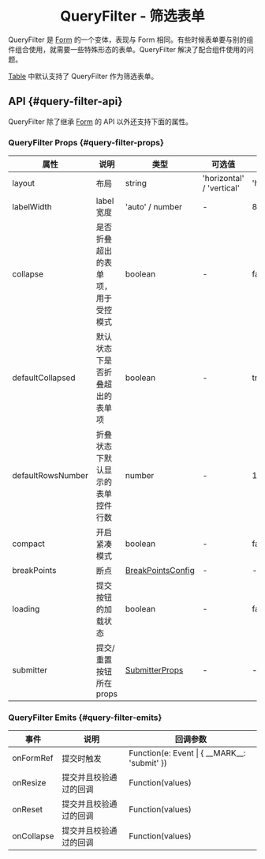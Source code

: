 <h1 align="center">
QueryFilter - 筛选表单
</h1>

QueryFilter 是 [Form](./form) 的一个变体，表现与 Form 相同。有些时候表单要与别的组件组合使用，就需要一些特殊形态的表单。QueryFilter
解决了配合组件使用的问题。

[Table](./table) 中默认支持了 QueryFilter 作为筛选表单。

## API {#query-filter-api}

QueryFilter 除了继承 [Form](./form) 的 API 以外还支持下面的属性。

### QueryFilter Props {#query-filter-props}

| 属性                | 说明                | 类型                                                                                                                                    | 可选值                       | 默认值          |
|-------------------|-------------------|---------------------------------------------------------------------------------------------------------------------------------------|---------------------------|--------------|
| layout            | 布局                | string                                                                                                                                | 'horizontal' / 'vertical' | 'horizontal' |
| labelWidth        | 	label 宽度         | 'auto' / number                                                                                                                       | -                         | 80           |
| collapse          | 是否折叠超出的表单项，用于受控模式 | boolean                                                                                                                               | -                         | false        |
| defaultCollapsed  | 默认状态下是否折叠超出的表单项   | boolean                                                                                                                               | -                         | true         |
| defaultRowsNumber | 折叠状态下默认显示的表单控件行数  | number                                                                                                                                | -                         | 1            |
| compact           | 开启紧凑模式            | boolean                                                                                                                               | -                         | false        |
| breakPoints       | 断点                | [BreakPointsConfig](https://github.com/ColeWang/site-pro/blob/master/packages/components/src/query-filter/hooks/useBreakPoint.ts#L32) | -                         | -            |
| loading           | 提交按钮的加载状态         | boolean                                                                                                                               | -                         | false        |
| submitter         | 提交/重置按钮所在 props   | [SubmitterProps](https://github.com/ColeWang/site-pro/blob/master/packages/components/src/base-form/helpers/Submitter.tsx#L8)         | -                         | -            |

### QueryFilter Emits {#query-filter-emits}

| 事件         | 说明          | 回调参数                                               |
|------------|-------------|----------------------------------------------------|
| onFormRef  | 提交时触发       | Function(e: Event \| \{ \_\_MARK\_\_: 'submit' \}) |
| onResize   | 提交并且校验通过的回调 | Function(values)                                   |
| onReset    | 提交并且校验通过的回调 | Function(values)                                   |
| onCollapse | 提交并且校验通过的回调 | Function(values)                                   |

